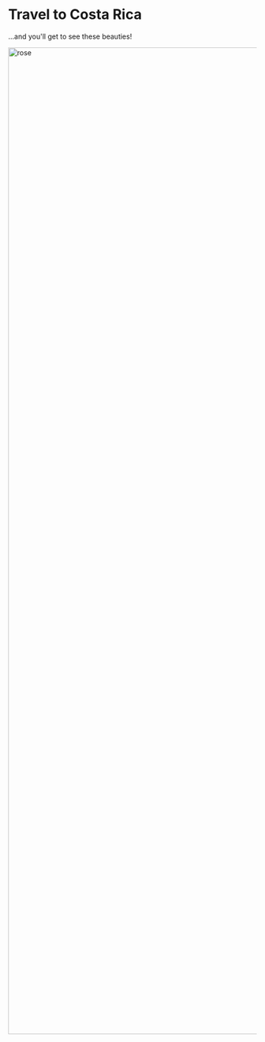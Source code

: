 <html>
  <head>
    <meta charset="utf-8">
    <title>Project: Travel webpage</title>
   </head>
   <body>
    <h1>Travel to Costa Rica</h1>
    <p>...and you'll get to see these beauties!</p>
    <img scr="https://upload.wikimedia.org/wikipedia/commons/8/8b/Rose_flower.jpg" alt="rose" width="2000"/>
   </body>
  </html>
